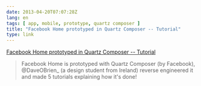 ```yaml
---
date: 2013-04-20T07:07:28Z
lang: en
tags: [ app, mobile, prototype, quartz composer ]
title: "Facebook Home prototyped in Quartz Composer -- Tutorial"
type: link
---
```


[Facebook Home prototyped in Quartz Composer --
Tutorial](https://news.layervault.com/stories/3117-facebook-home-prototyped-in-quartz-composer--tutorial)

> Facebook Home is prototyped with Quartz Composer (by Facebook),
> \@DaveOBrien\_ (a design student from Ireland) reverse engineered it
> and made 5 tutorials explaining how it's done!

